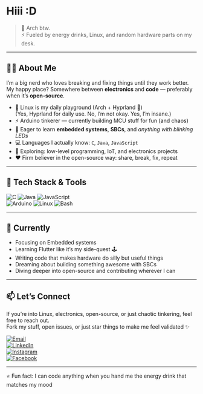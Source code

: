 # Hiii :D  

> 🐧 Arch btw.  
> ⚡ Fueled by energy drinks, Linux, and random hardware parts on my desk.  

---

## 🧑‍💻 About Me  
I’m a big nerd who loves breaking and fixing things until they work better.  
My happy place? Somewhere between **electronics** and **code** — preferably when it’s **open-source**.  

- 🐧 Linux is my daily playground (Arch + Hyprland 💜)  
  (Yes, Hyprland for daily use. No, I’m not okay. Yes, I’m insane.)  
- ⚡ Arduino tinkerer — currently building MCU stuff for fun (and chaos)  
- 📡 Eager to learn **embedded systems**, **SBCs**, and *anything with blinking LEDs*  
- 💻 Languages I actually know: `C`, `Java`, `JavaScript`   
- 🔭 Exploring: low-level programming, IoT, and electronics projects  
- ❤️ Firm believer in the open-source way: share, break, fix, repeat  

---

## 🔧 Tech Stack & Tools
![C](https://img.shields.io/badge/-C-00599C?logo=c&logoColor=white)
![Java](https://img.shields.io/badge/-Java-007396?logo=java&logoColor=white)
![JavaScript](https://img.shields.io/badge/-JavaScript-F7DF1E?logo=javascript&logoColor=black)  
![Arduino](https://img.shields.io/badge/-Arduino-00979D?logo=arduino&logoColor=white)
![Linux](https://img.shields.io/badge/-Linux-FCC624?logo=linux&logoColor=black)
![Bash](https://img.shields.io/badge/-Bash-4EAA25?logo=gnu-bash&logoColor=white)  

---

## 🚀 Currently
- Focusing on Embedded systems  
- Learning Flutter like it’s my side-quest 🕹️  
- Writing code that makes hardware do silly but useful things  
- Dreaming about building something awesome with SBCs  
- Diving deeper into open-source and contributing wherever I can  

---

## 📫 Let’s Connect  
If you’re into Linux, electronics, open-source, or just chaotic tinkering, feel free to reach out.  
Fork my stuff, open issues, or just star things to make me feel validated ✨  

[![Email](https://img.shields.io/badge/Email-shibjyotidas999%40gmail.com-blue?logo=gmail&logoColor=white)](mailto:shibjyotidas999@gmail.com)  
[![LinkedIn](https://img.shields.io/badge/-LinkedIn-0A66C2?logo=linkedin&logoColor=white)](https://linkedin.com/in/shibjyotidas)  
[![Instagram](https://img.shields.io/badge/-Instagram-E4405F?logo=instagram&logoColor=white)](https://instagram.com/shi.isnotdifferent)  
[![Facebook](https://img.shields.io/badge/-Facebook-1877F2?logo=facebook&logoColor=white)]([https://facebook.com/yourhandle](https://www.facebook.com/shibjyoti.das.984))  

---

⭐ Fun fact: I can code anything when you hand me the energy drink that matches my mood  
